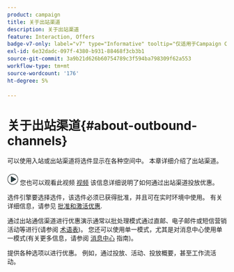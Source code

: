 ```yaml
---
product: campaign
title: 关于出站渠道
description: 关于出站渠道
feature: Interaction, Offers
badge-v7-only: label="v7" type="Informative" tooltip="仅适用于Campaign Classicv7"
exl-id: 6e32dadc-097f-4380-b931-88468f3cb3b1
source-git-commit: 3a9b21d626b60754789c3f594ba798309f62a553
workflow-type: tm+mt
source-wordcount: '176'
ht-degree: 5%

---
```


# 关于出站渠道{#about-outbound-channels}



可以使用入站或出站渠道将选件显示在各种空间中。 本章详细介绍了出站渠道。

![](assets/do-not-localize/how-to-video.png) 您也可以观看此视频 [视频](https://helpx.adobe.com/campaign/classic/how-to/deliver-an-offer-on-outbound-channel-in-acv6.html?playlist=/ccx/v1/collection/product/campaign/classic/segment/digital-marketers/explevel/intermediate/applaunch/get-started/collection.ccx.js&amp;ref=helpx.adobe.com) 该信息详细说明了如何通过出站渠道投放优惠。

选件引擎要选择选件，该选件必须已获得批准，并且可在实时环境中使用。 有关详细信息，请参见 [批准和激活优惠](../../interaction/using/approving-and-activating-an-offer.md).

通过出站通信渠道进行优惠演示通常以批处理模式通过直邮、电子邮件或短信营销活动等进行(请参阅 [术语表](../../interaction/using/i-glossary.md))。 您还可以使用单一模式，尤其是对消息中心使用单一模式(有关更多信息，请参阅 [消息中心](../../message-center/using/about-transactional-messaging.md) 指南)。

提供各种选项以进行优惠。 例如，通过投放、活动、投放概要，甚至工作流活动。
